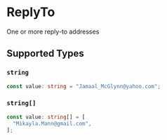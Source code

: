 # ReplyTo

One or more reply-to addresses


## Supported Types

### `string`

```typescript
const value: string = "Jamaal_McGlynn@yahoo.com";
```

### `string[]`

```typescript
const value: string[] = [
  "Mikayla.Mann@gmail.com",
];
```

